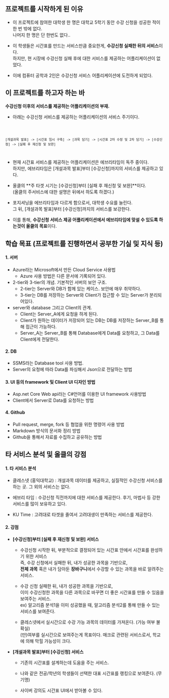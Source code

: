 ## 프로젝트를 시작하게 된 이유

* 이 프로젝트에 참여한 대학생 한 명은 대학교 5학기 동안 수강 신청을 성공한 적이 한 번 밖에 없다. <br>
  나머지 한 명은 단 한번도 없다.. <br>
  
* 이 학생들은 시간표를 만드는 서비스만큼 중요한게, **수강신청 실패한 뒤의 서비스**이다. <br>
  하지만, 현 시장에 수강신청 실패 후에 대한 서비스를 제공하는 어플리케이션이 없었다. <br>
  
* 이에 컴퓨터 공학과 2인은 수강신청 서비스 어플리케이션에 도전하게 되었다.

</hr>

## 이 프로젝트를 하고자 하는 바
**수강신청 이후의 서비스를 제공하는 어플리케이션의 부재.**

* 아래는 수강신청 서비스를 제공하는 어플리케이션의 서비스 주기이다. <br>

<code>
  
    [개설과목 발표] -> [시간표 임시 구축] -> [과목 담기] -> [시간표 2차 수정 및 2차 담기] -> [수강신청] -> [실패 후 재신청 및 보완]  
  
</code>

* 현재 시간표 서비스를 제공하는 어플리케이션은 에브리타임이 독주 중이다. <br>
  하지만, 에브리타임은 [개설과목 발표]부터 [수강신청]까지의 서비스를 제공하고 있다. <br>
  
* 올클의 **주 타겟 시기는 [수강신청]부터 [실패 후 재신청 및 보완]**이다. <br>
  (올클의 주서비스에 대한 설명은 뒤에서 하도록 하겠다.) <br>
  
* 포지셔닝을 에브리타임과 다르게 함으로서, 대학생 수요를 늘린다. <br>
  그 뒤, [개설과목 발표]부터 [수강신청]까지의 서비스를 보강한다. <br>
  
* 이를 통해, **수강신청 서비스 제공 어플리케이션에서 에브리타임에 맞설 수 있도록 하는것이 올클의 목표**이다. <br>
    
</hr>

## 학습 목표 (프로젝트를 진행하면서 공부한 기실 및 지식 등)
#### 1. 서버
  * Azure라는 Microsoft에서 만든 Cloud Service 사용법
    + Azure 사용 방법은 다른 문서에 기록되어 있다.
  * 2-tier와 3-tier의 개념. 기본적인 서버의 보안 구조.
    + 2-tier는 Server와 DB가 함께 있는 케이스. 보안에 매우 취약하다.
    + 3-tier는 DB를 저장하는 Server와 Client가 접근할 수 있는 Server가 분리되어있다.
  * server와 database 그리고 Client의 관계.
    + Client는 Server_A에게 요청을 하게 된다.
    + Client가 원하는 데이터가 저장되어 있는 DB는 DB를 저장하는 Server_B를 통해 접근이 가능하다.
    + Server_A는 Server_B를 통해 Database에게 Data를 요청하고, 그 Data를 Client에게 전달한다.

#### 2. DB
  * SSMS라는 Database tool 사용 방법.
  * Server의 요청에 따라 Data를 파싱해서 Json으로 전달하는 방법

#### 3. UI 등의 framework 및 Client  UI 디자인 방법
  * Asp.net Core Web api라는 C#언어를 이용한 UI framework 사용방법
  * Client에서 Server로 Data를 요청하는 방법

#### 4. Github
  * Pull request, merge, fork 등 협업을 위한 명령어 사용 방법
  * Markdown 방식의 문서화 정리 방법
  * Github을 통해서 자료를 수집하고 공유하는 방법

</hr>

## 타 서비스 분석 및 올클의 강점

#### 1. 타 서비스 분석
  * 클레스넷 (홍익대학교) : 개설과목 데이터를 제공하고, 실질적인 수강신청 서비스를 하는 곳. 그 외의 서비스는 없다.
  
  * 에브리 타임 : 수강신청 직전까지에 대한 서비스를 제공한다. 후기, 마법사 등 강한 서비스를 많이 보유하고 있다.
  
  * KU Time : 고려대로 타겟을 줄여서 고려대생이 만족하는 서비스를 제공한다. 
  
  
#### 2. 강점
  * **[수강신청]부터 [실패 후 재신청 및 보완] 서비스** <br>
    + 수강신청 시작한 뒤, 부분적으로 결정되어 있는 시간표 안에서 시간표를 완성하기 위한 서비스 <br>
      즉, 수강 신청에서 실패한 뒤, 내가 성공한 과목을 기반으로, <br>
      **전체 과목** 혹은 내가 담아둔 **장바구니**에서 수강할 수 있는 과목을 바로 알려주는 서비스. <br>
        
    + 수강 신청 실패한 뒤, 내가 성공한 과목을 기반으로, <br>
      이미 수강신청한 과목을 다른 과목으로 바꾸면 더 좋은 시간표를 만들 수 있음을 보여주는 서비스. <br>
      ex) 알고리즘 분석1을 이미 성공했을 때, 알고리즘 분석2를 통해 만들 수 있는 서비스를 보여준다.
        
    + 클레스넷에서 실시간으로 수강 가능 과목의 데이터를 가져온다. (가능 여부 불확실) <br>
      (만)여부를 실시간으로 보여주는게 목표이다. 매크로 관련된 서비스로서, 학교에 의해 막힐 가능성이 크다.
        
  * **[개설과목 발표]부터 [수강신청] 서비스** <br>
    + 기존의 시간표를 설계하는데 도움을 주는 서비스.
    
    + 나와 같은 전공/학년의 학생들이 선택한 대표 시간표를 랭킹으로 보여준다. (무기명)
    
    + 사이버 강의도 시간표 UI에서 받아볼 수 있다.
